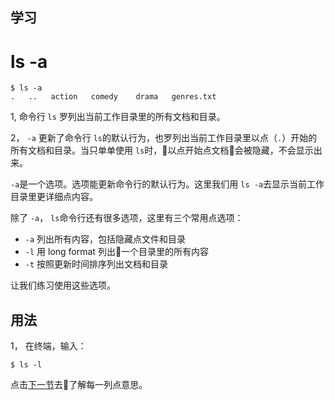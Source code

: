 学习
---

# **ls -a**

```shell
$ ls -a
.   ..   action   comedy    drama   genres.txt
```
  1, 命令行 ``ls`` 罗列出当前工作目录里的所有文档和目录。

  2， ``-a`` 更新了命令行 ``ls``的默认行为，也罗列出当前工作目录里以点（``.``）开始的所有文档和目录。当只单单使用 ``ls``时，以点开始点文档会被隐藏，不会显示出来。

``-a``是一个选项。选项能更新命令行的默认行为。这里我们用 ``ls -a``去显示当前工作目录里更详细点内容。

除了 ``-a``， ``ls``命令行还有很多选项，这里有三个常用点选项：
  * ``-a`` 列出所有内容，包括隐藏点文件和目录
  * ``-l`` 用 long format 列出一个目录里的所有内容
  * ``-t`` 按照更新时间排序列出文档和目录

让我们练习使用这些选项。

用法
---

  1， 在终端，输入：
  ```
  $ ls -l
  ```

  点击[下一节](ls-l.md)去了解每一列点意思。